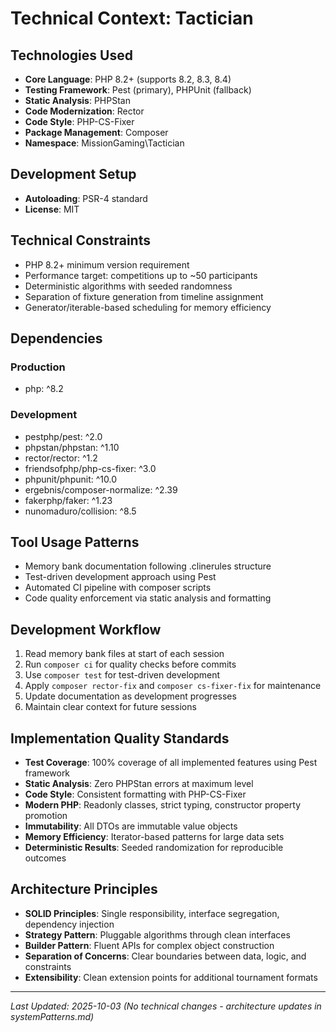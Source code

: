 # Technical Context: Tactician

## Technologies Used
- **Core Language**: PHP 8.2+ (supports 8.2, 8.3, 8.4)
- **Testing Framework**: Pest (primary), PHPUnit (fallback)
- **Static Analysis**: PHPStan
- **Code Modernization**: Rector
- **Code Style**: PHP-CS-Fixer
- **Package Management**: Composer
- **Namespace**: MissionGaming\Tactician

## Development Setup
- **Autoloading**: PSR-4 standard
- **License**: MIT

## Technical Constraints
- PHP 8.2+ minimum version requirement
- Performance target: competitions up to ~50 participants
- Deterministic algorithms with seeded randomness
- Separation of fixture generation from timeline assignment
- Generator/iterable-based scheduling for memory efficiency

## Dependencies
### Production
- php: ^8.2

### Development
- pestphp/pest: ^2.0
- phpstan/phpstan: ^1.10
- rector/rector: ^1.2
- friendsofphp/php-cs-fixer: ^3.0
- phpunit/phpunit: ^10.0
- ergebnis/composer-normalize: ^2.39
- fakerphp/faker: ^1.23
- nunomaduro/collision: ^8.5

## Tool Usage Patterns
- Memory bank documentation following .clinerules structure
- Test-driven development approach using Pest
- Automated CI pipeline with composer scripts
- Code quality enforcement via static analysis and formatting

## Development Workflow
1. Read memory bank files at start of each session
2. Run `composer ci` for quality checks before commits
3. Use `composer test` for test-driven development  
4. Apply `composer rector-fix` and `composer cs-fixer-fix` for maintenance
5. Update documentation as development progresses
6. Maintain clear context for future sessions

## Implementation Quality Standards
- **Test Coverage**: 100% coverage of all implemented features using Pest framework
- **Static Analysis**: Zero PHPStan errors at maximum level  
- **Code Style**: Consistent formatting with PHP-CS-Fixer
- **Modern PHP**: Readonly classes, strict typing, constructor property promotion
- **Immutability**: All DTOs are immutable value objects
- **Memory Efficiency**: Iterator-based patterns for large data sets
- **Deterministic Results**: Seeded randomization for reproducible outcomes

## Architecture Principles
- **SOLID Principles**: Single responsibility, interface segregation, dependency injection
- **Strategy Pattern**: Pluggable algorithms through clean interfaces
- **Builder Pattern**: Fluent APIs for complex object construction
- **Separation of Concerns**: Clear boundaries between data, logic, and constraints
- **Extensibility**: Clean extension points for additional tournament formats

---
*Last Updated: 2025-10-03 (No technical changes - architecture updates in systemPatterns.md)*
